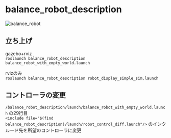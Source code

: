 # balance_robot_description
![balance_robot](https://user-images.githubusercontent.com/60743930/104920146-b5a27e80-59da-11eb-8a1b-30fabd63d69b.png)
## 立ち上げ
gazebo+rviz   
```roslaunch balance_robot_description balance_robot_with_empty_world.launch```

rvizのみ   
```roslaunch balance_robot_description robot_display_simple_sim.launch```


## コントローラの変更
```/balance_robot_description/launch/balance_robot_with_empty_world.launch``` の29行目   
```<include file="$(find balance_robot_description)/launch/robot_control_diff.launch"/>```
のインクルード先を所望のコントローラに変更
